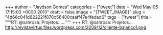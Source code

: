 
+++
author = "Jaydson Gomes"
categories = ["tweet"]
date = "Wed May 05 17:15:03 +0000 2010"
draft = false
image = "{TWEET_IMAGE}"
slug = "4d66c041d622221f878c56400caaff47e4fedad6"
tags = ["tweet"]
title = """RT: @sahrosa: Projetos......"""
+++
RT: @sahrosa: Projetos... http://revistavirtus.files.wordpress.com/2009/12/cliente-balanco1.png

